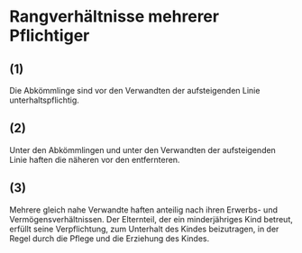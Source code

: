 # Rangverhältnisse mehrerer Pflichtiger



## (1)

 Die Abkömmlinge sind vor den Verwandten der aufsteigenden Linie unterhaltspflichtig.

## (2)

 Unter den Abkömmlingen und unter den Verwandten der aufsteigenden Linie haften die näheren vor den entfernteren.

## (3)

 Mehrere gleich nahe Verwandte haften anteilig nach ihren Erwerbs- und Vermögensverhältnissen. Der Elternteil, der ein minderjähriges Kind betreut, erfüllt seine Verpflichtung, zum Unterhalt des Kindes beizutragen, in der Regel durch die Pflege und die Erziehung des Kindes. 

